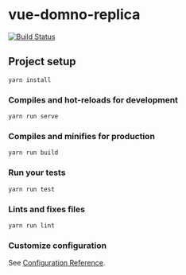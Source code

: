# vue-domno-replica


[![Build Status](https://travis-ci.org/kathirr007/vue-domno-replica.svg?branch=master)](https://travis-ci.org/kathirr007/vue-domno-replica)

## Project setup
```
yarn install
```

### Compiles and hot-reloads for development
```
yarn run serve
```

### Compiles and minifies for production
```
yarn run build
```

### Run your tests
```
yarn run test
```

### Lints and fixes files
```
yarn run lint
```

### Customize configuration
See [Configuration Reference](https://cli.vuejs.org/config/).

